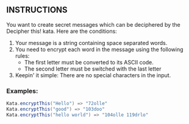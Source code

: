 ## INSTRUCTIONS

You want to create secret messages which can be deciphered by the Decipher this! kata. Here are the conditions:

1. Your message is a string containing space separated words.
2. You need to encrypt each word in the message using the following rules:
   * The first letter must be converted to its ASCII code.
   * The second letter must be switched with the last letter
3. Keepin' it simple: There are no special characters in the input.
### Examples:
```java
Kata.encryptThis("Hello") => "72olle"
Kata.encryptThis("good") => "103doo"
Kata.encryptThis("hello world") => "104olle 119drlo"
```
